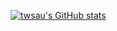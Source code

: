 [![twsau's GitHub stats](https://github-readme-stats.vercel.app/api?username=twsau)](https://github.com/anuraghazra/github-readme-stats)
